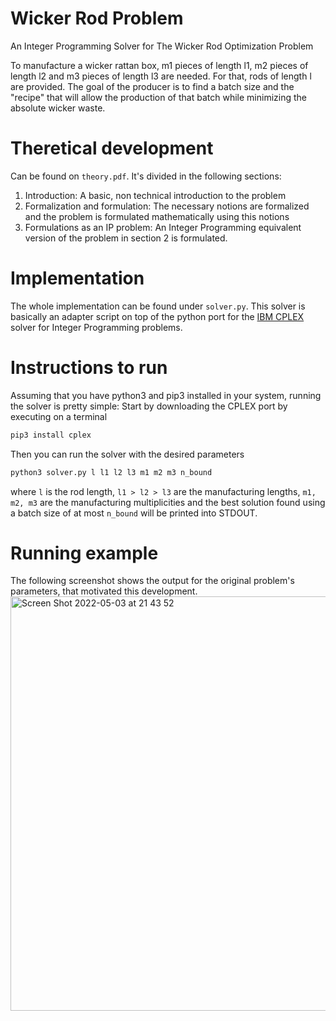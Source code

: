 # Wicker Rod Problem
An Integer Programming Solver for The Wicker Rod Optimization Problem

To manufacture a wicker rattan box, m1 pieces of length l1, m2 pieces of length l2 and m3 pieces of length l3 are needed. 
For that, rods of length l are provided. The goal of the producer is to find a batch size and the "recipe" that will allow the production of that batch while minimizing the absolute wicker waste.

# Theretical development
Can be found on `theory.pdf`.
It's divided in the following sections:
1. Introduction: A basic, non technical introduction to the problem
2. Formalization and formulation: The necessary notions are formalized and the problem is formulated mathematically using this notions
3. Formulations as an IP problem: An Integer Programming equivalent version of the problem in section 2 is formulated.

# Implementation
The whole implementation can be found under `solver.py`. This solver is basically an adapter script on top of the python port for the [IBM CPLEX](https://www.ibm.com/analytics/cplex-optimizer) solver for Integer Programming problems.

# Instructions to run
Assuming that you have python3 and pip3 installed in your system, running the solver is pretty simple:
Start by downloading the CPLEX port by executing on a terminal
```python 
pip3 install cplex
```

Then you can run the solver with the desired parameters 
```python 
python3 solver.py l l1 l2 l3 m1 m2 m3 n_bound
```
where `l` is the rod length, `l1 > l2 > l3` are the manufacturing lengths, `m1, m2, m3` are the manufacturing multiplicities 
and the best solution found using a batch size of at most `n_bound` will be printed into STDOUT.

# Running example
The following screenshot shows the output for the original problem's parameters, that motivated this development.
<img width="663" alt="Screen Shot 2022-05-03 at 21 43 52" src="https://user-images.githubusercontent.com/29461526/166554149-39c4699d-21a6-4129-8fa5-21eacc9ad442.png">
